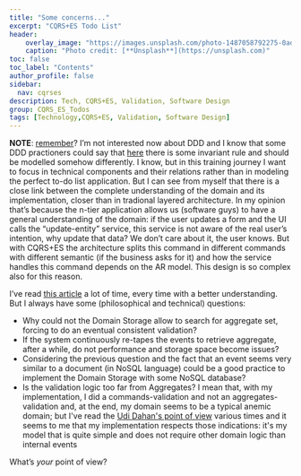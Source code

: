 ```yaml
---
title: "Some concerns..."
excerpt: "CQRS+ES Todo List"
header:
    overlay_image: "https://images.unsplash.com/photo-1487058792275-0ad4aaf24ca7?auto=format&fit=crop&w=1350&q=80"
    caption: "Photo credit: [**Unsplash**](https://unsplash.com)"
toc: false
toc_label: "Contents"
author_profile: false
sidebar:
  nav: cqrses
description: Tech, CQRS+ES, Validation, Software Design
group: CQRS_ES_Todos
tags: [Technology,CQRS+ES, Validation, Software Design]
---
```


**NOTE**: <a href="/2014/08/10/cqrses-intro/" target="_blank">remember</a>? I’m not interested now about DDD and I know that some DDD practioners could say that <a href="/2014/08/17/cqrses-validation-understood/" target="_blank">here</a> there is some invariant rule and should be modelled somehow differently. I know, but in this training journey I want to focus in technical components and their relations rather than in modeling the perfect to-do list application.
But I can see from myself that there is a close link between the complete understanding of the domain and its implementation, closer than in tradional layered architecture. In my opinion that’s because the n-tier application allows us (software guys) to have a general understanding of the domain: if the user updates a form and the UI calls the “update-entity” service, this service is not aware of the real user’s intention, why update that data? We don’t care about it, the user knows. But with CQRS+ES the architecture splits this command in different commands with different semantic (if the business asks for it) and how the service handles this command depends on the AR model. This design is so complex also for this reason.

I’ve read <a href="http://cre8ivethought.com/blog/2009/11/12/cqrs--la-greg-young" target="_blank">this article</a> a lot of time, every time with a better understanding. But I always have some (philosophical and technical) questions:

-	Why could not the Domain Storage allow to search for aggregate set, forcing to do an eventual consistent validation?
-	If the system continuously re-tapes the events to retrieve aggregate, after a while, do not performance and storage space become issues?
-	Considering the previous question and the fact that an event seems very similar to a document (in NoSQL language) could be a good practice to implement the Domain Storage with some NoSQL database?
-   Is the validation logic too far from Aggregates? I mean that, with my implementation, I did a commands-validation and not an aggregates-validation and, at the end, my domain seems to be a typical anemic domain; but I've read the <a href="http://www.udidahan.com/2009/12/09/clarified-cqrs/" target="_blank">Udi Dahan's point of view</a> various times and it seems to me that my implementation respects those indications: it's my model that is quite simple and does not require other domain logic than internal events

What’s _your_ point of view?
